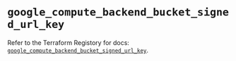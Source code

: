 # `google_compute_backend_bucket_signed_url_key`

Refer to the Terraform Registory for docs: [`google_compute_backend_bucket_signed_url_key`](https://www.terraform.io/docs/providers/google-beta/r/google_compute_backend_bucket_signed_url_key).
